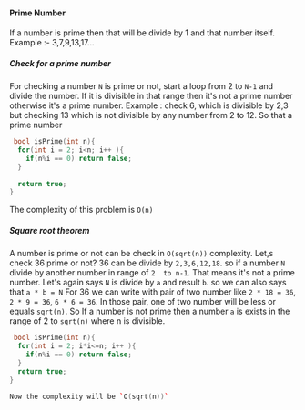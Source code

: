 #### Prime Number 
If a number is prime then that will be divide by 1 and that number itself. Example :- 3,7,9,13,17...

##### Check for a prime number 
For checking a number `N` is prime or not, start a loop from 2 to `N-1` and divide the number. If it is
divisible in that range then it's not a prime number otherwise it's a prime number. 
Example : check 6, which is divisible by 2,3 but checking 13 which is  not divisible by any number from 
2 to 12. So that a prime number

```cpp
 bool isPrime(int n){
  for(int i = 2; i<n; i++ ){
    if(n%i == 0) return false;
  }
  
  return true;
}

```
The complexity of this problem is `O(n)`

##### Square root theorem
A number is prime or not can be check in `O(sqrt(n))` complexity. Let,s check 36 prime or not?
36 can be divide by `2,3,6,12,18`. so if a number `N` divide by another number in range of `2  to n-1`. 
That means it's not a prime number. Let's again says `N` is divide by `a` and result `b`. so we can 
also says that `a * b = N` For 36 we can write with pair of two number like `2 * 18 = 36`, `2 * 9 = 36`, `6 * 6 = 36`. 
In those pair, one of two number will be less or equals `sqrt(n)`. So If a number is not prime then a 
number `a` is exists in the range of 2 to `sqrt(n)` where n is divisible. 

```cpp
 bool isPrime(int n){
  for(int i = 2; i*i<=n; i++ ){
    if(n%i == 0) return false;
  }
  return true;
}

Now the complexity will be `O(sqrt(n))`

```



